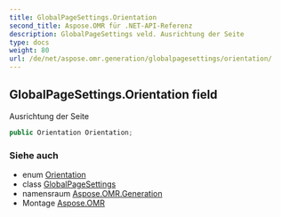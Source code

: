 ```yaml
---
title: GlobalPageSettings.Orientation
second_title: Aspose.OMR für .NET-API-Referenz
description: GlobalPageSettings veld. Ausrichtung der Seite
type: docs
weight: 80
url: /de/net/aspose.omr.generation/globalpagesettings/orientation/
---
```

## GlobalPageSettings.Orientation field

Ausrichtung der Seite

```csharp
public Orientation Orientation;
```

### Siehe auch

* enum [Orientation](../../orientation/)
* class [GlobalPageSettings](../)
* namensraum [Aspose.OMR.Generation](../../globalpagesettings/)
* Montage [Aspose.OMR](../../../)


